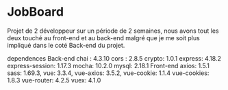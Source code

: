 # JobBoard

Projet de 2 développeur sur un période de 2 semaines, nous avons tout les deux touché au front-end et au back-end malgré que je me soit plus impliqué dans le coté Back-end du projet.

dependences
        Back-end
                chai : 4.3.10
                cors : 2.8.5
                crypto: 1.0.1
                express: 4.18.2
                express-session: 1.17.3
                mocha: 10.2.0
                mysql: 2.18.1
        Front-end
                axios: 1.5.1
                sass: 1.69.3,
                vue: 3.3.4,
                vue-axios: 3.5.2,
                vue-cookie: 1.1.4
                vue-cookies: 1.8.3
                vue-router: 4.2.5
                vuex: 4.1.0
